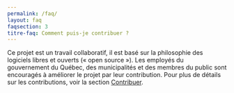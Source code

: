 ```yaml
---
permalink: /faq/
layout: faq
faqsection: 3
titre-faq: Comment puis-je contribuer ?
---
```


Ce projet est un travail collaboratif, il est basé sur la philosophie des logiciels libres et ouverts (« open source »). 
Les employés du gouvernement du Québec, des municipalités et des membres du public sont encouragés à améliorer le projet par leur contribution. Pour plus de détails sur les contributions, voir la section [Contribuer](/site-web/contribuer).
